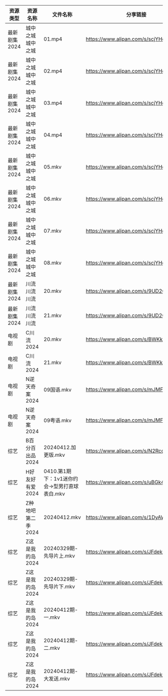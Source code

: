 | 资源类型     | 资源名称        | 文件名称                          | 分享链接                                 | 更新时间                |
| -------- | ----------- | ----------------------------- | ------------------------------------ | ------------------- |
| 最新剧集2024 | 城中之城城中之城    | 01.mp4                        | https://www.alipan.com/s/scjYHcw12HE | 2024-04-12 18:04:07 |
| 最新剧集2024 | 城中之城城中之城    | 02.mp4                        | https://www.alipan.com/s/scjYHcw12HE | 2024-04-12 18:04:07 |
| 最新剧集2024 | 城中之城城中之城    | 03.mp4                        | https://www.alipan.com/s/scjYHcw12HE | 2024-04-12 18:04:07 |
| 最新剧集2024 | 城中之城城中之城    | 04.mp4                        | https://www.alipan.com/s/scjYHcw12HE | 2024-04-12 18:04:06 |
| 最新剧集2024 | 城中之城城中之城    | 05.mkv                        | https://www.alipan.com/s/scjYHcw12HE | 2024-04-12 18:04:06 |
| 最新剧集2024 | 城中之城城中之城    | 06.mkv                        | https://www.alipan.com/s/scjYHcw12HE | 2024-04-12 18:04:06 |
| 最新剧集2024 | 城中之城城中之城    | 07.mkv                        | https://www.alipan.com/s/scjYHcw12HE | 2024-04-12 18:04:06 |
| 最新剧集2024 | 城中之城城中之城    | 08.mkv                        | https://www.alipan.com/s/scjYHcw12HE | 2024-04-12 18:04:06 |
| 最新剧集2024 | 川流川流川流      | 20.mkv                        | https://www.alipan.com/s/9UD2QRyWdTU | 2024-04-12 00:07:36 |
| 最新剧集2024 | 川流川流川流      | 21.mkv                        | https://www.alipan.com/s/9UD2QRyWdTU | 2024-04-12 00:07:35 |
| 电视剧      | C川流2024     | 20.mkv                        | https://www.alipan.com/s/BWKk8kn6ZqK | 2024-04-12 00:05:13 |
| 电视剧      | C川流2024     | 21.mkv                        | https://www.alipan.com/s/BWKk8kn6ZqK | 2024-04-12 00:05:12 |
| 电视剧      | N逆天奇案2024   | 09国语.mkv                      | https://www.alipan.com/s/mJMFp4HEXy4 | 2024-04-12 00:06:06 |
| 电视剧      | N逆天奇案2024   | 09粤语.mkv                      | https://www.alipan.com/s/mJMFp4HEXy4 | 2024-04-12 00:06:06 |
| 综艺       | B百分百出品2024  | 20240412.加更版.mkv              | https://www.alipan.com/s/N2RcoMVTDZC | 2024-04-12 16:05:54 |
| 综艺       | H好友好有爱2024  | 0410.第1期下：1v1迷你约会→型男打直球表白.mkv | https://www.alipan.com/s/uBGk49PACNT | 2024-04-12 07:08:03 |
| 综艺       | Z种地吧第二季2024 | 20240412.mkv                  | https://www.alipan.com/s/1DyAWe9bo96 | 2024-04-12 16:06:38 |
| 综艺       | Z这是我的岛2024  | 20240329期-先导片上.mkv            | https://www.alipan.com/s/JFdekCSz12V | 2024-04-12 16:06:41 |
| 综艺       | Z这是我的岛2024  | 20240329期-先导片下.mkv            | https://www.alipan.com/s/JFdekCSz12V | 2024-04-12 16:06:41 |
| 综艺       | Z这是我的岛2024  | 20240412期-一.mkv               | https://www.alipan.com/s/JFdekCSz12V | 2024-04-12 16:06:41 |
| 综艺       | Z这是我的岛2024  | 20240412期-二.mkv               | https://www.alipan.com/s/JFdekCSz12V | 2024-04-12 16:06:40 |
| 综艺       | Z这是我的岛2024  | 20240412期-大发送.mkv             | https://www.alipan.com/s/JFdekCSz12V | 2024-04-12 16:06:40 |
